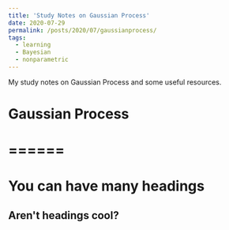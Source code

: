 ```yaml
---
title: 'Study Notes on Gaussian Process'
date: 2020-07-29
permalink: /posts/2020/07/gaussianprocess/
tags:
  - learning
  - Bayesian
  - nonparametric
---
```


My study notes on Gaussian Process and some useful resources.

# Gaussian Process
# ======

You can have many headings
======

Aren't headings cool?
------

